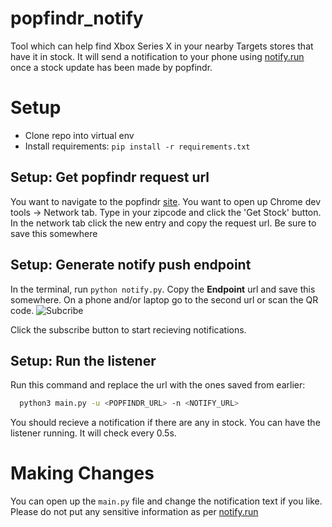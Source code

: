 # popfindr_notify

Tool which can help find Xbox Series X in your nearby Targets stores that have it in stock. It will send a notification to your phone using [notify.run](https://notify.run/) once a 
stock update has been made by popfindr. 

# Setup
- Clone repo into virtual env
- Install requirements:
```pip install -r requirements.txt ```

## Setup: Get popfindr request url
You want to navigate to the popfindr [site](https://popfindr.com/inventory/target/207-41-0001?title=Xbox%20Series%20X%20Console&img=https://i.imgur.com/y5w5njS.jpg). 
You want to open up Chrome dev tools -> Network tab.
Type in your zipcode and click the 'Get Stock' button.
In the network tab click the new entry and copy the request url.
Be sure to save this somewhere

## Setup: Generate notify push endpoint
In the terminal, run ```python notify.py```.
Copy the **Endpoint** url and save this somewhere.
On a phone and/or laptop go to the second url or scan the QR code. 
![Subcribe](images/notify_subscribe.png?raw=true)

Click the subscribe button to start recieving notifications.

## Setup: Run the listener
Run this command and replace the url with the ones saved from earlier:
```bash
  python3 main.py -u <POPFINDR_URL> -n <NOTIFY_URL>
```

You should recieve a notification if there are any in stock. You can have the listener running. It will check every 0.5s.

# Making Changes
You can open up the ```main.py``` file and change the notification text if you like. Please do not put any sensitive information as per [notify.run](https://notify.run/)
